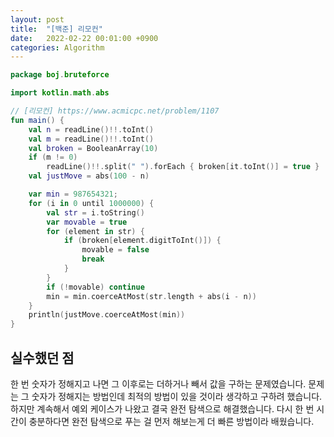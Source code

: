 ```yaml
---
layout: post
title:  "[백준] 리모컨"
date:   2022-02-22 00:01:00 +0900
categories: Algorithm
---
```


```kotlin
package boj.bruteforce

import kotlin.math.abs

// [리모컨] https://www.acmicpc.net/problem/1107
fun main() {
    val n = readLine()!!.toInt()
    val m = readLine()!!.toInt()
    val broken = BooleanArray(10)
    if (m != 0)
        readLine()!!.split(" ").forEach { broken[it.toInt()] = true }
    val justMove = abs(100 - n)

    var min = 987654321;
    for (i in 0 until 1000000) {
        val str = i.toString()
        var movable = true
        for (element in str) {
            if (broken[element.digitToInt()]) {
                movable = false
                break
            }
        }
        if (!movable) continue
        min = min.coerceAtMost(str.length + abs(i - n))
    }
    println(justMove.coerceAtMost(min))
}
```

## 실수했던 점
한 번 숫자가 정해지고 나면 그 이후로는 더하거나 빼서 값을 구하는 문제였습니다.
문제는 그 숫자가 정해지는 방법인데 최적의 방법이 있을 것이라 생각하고 구하려 했습니다.
하지만 계속해서 예외 케이스가 나왔고 결국 완전 탐색으로 해결했습니다.
다시 한 번 시간이 충분하다면 완전 탐색으로 푸는 걸 먼저 해보는게 더 빠른 방법이라 배웠습니다.
